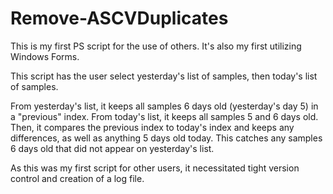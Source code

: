 # Remove-ASCVDuplicates

This is my first PS script for the use of others. It's also my first utilizing Windows Forms.

This script has the user select yesterday's list of samples, then today's list of samples. 

From yesterday's list, it keeps all samples 6 days old (yesterday's day 5) in a "previous" index. 
From today's list, it keeps all samples 5 and 6 days old.
Then, it compares the previous index to today's index and keeps any differences, as well as anything 5 days old today. This catches any samples 6 days old that did not appear on yesterday's list.

As this was my first script for other users, it necessitated tight version control and creation of a log file.
